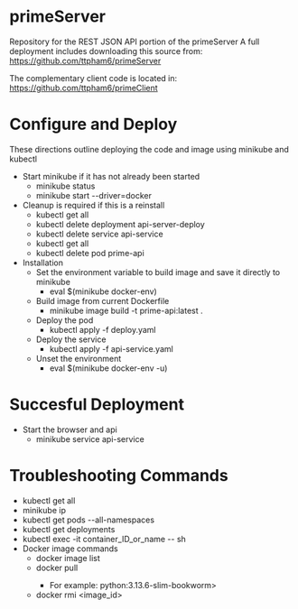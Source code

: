 # primeServer
Repository for the REST JSON API portion of the primeServer
A full deployment includes downloading this source from: 
https://github.com/ttpham6/primeServer

The complementary client code is located in:
https://github.com/ttpham6/primeClient



# Configure and Deploy
<p> These directions outline deploying the code and image using minikube and kubectl
</p>

* Start minikube if it has not already been started
    - minikube status
    - minikube start --driver=docker
* Cleanup is required if this is a reinstall
    - kubectl get all
    - kubectl delete deployment api-server-deploy 
    - kubectl delete service api-service
    - kubectl get all
    - kubectl delete pod prime-api
* Installation
    - Set the environment variable to build image and save it directly to minikube
        - eval $(minikube docker-env)
    - Build image from current Dockerfile
        - minikube image build -t prime-api:latest .
    - Deploy the pod 
        - kubectl apply -f deploy.yaml
    - Deploy the service  
        - kubectl apply -f api-service.yaml 
    - Unset the environment
        - eval $(minikube docker-env -u)

# Succesful Deployment
* Start the browser and api
    - minikube service api-service

# Troubleshooting Commands
* kubectl get all
* minikube ip
* kubectl get pods --all-namespaces
* kubectl get deployments
* kubectl exec -it container_ID_or_name -- sh
* Docker image commands
    - docker image list
    - docker pull <image-name>
        - For example: python:3.13.6-slim-bookworm>
    - docker rmi <image_id>

